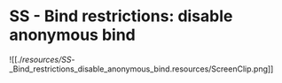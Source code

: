 # SS - Bind restrictions: disable anonymous bind

![[./_resources/SS_-_Bind_restrictions_disable_anonymous_bind.resources/ScreenClip.png]]
